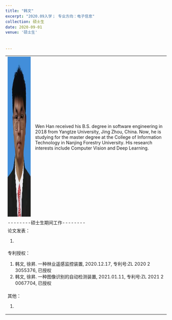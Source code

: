 ```yaml
---
title: "韩文"
excerpt: "2020.09入学； 专业方向：电子信息"
collection: 硕士生
date: 2020-09-01
venue: '硕士生'


---
```

<table border="0">
<tr>
  <td> <img src='/images/wen.jpg' height="500" width="408">  </td>
  <td>Wen Han received his B.S. degree in software engineering in 2018 from Yangtze University, Jing Zhou, China. Now, he is studying for the master degree at the College of Information Technology in Nanjing Forestry University. His research interests include Computer Vision and Deep Learning.</td>
</tr>

<tr>
<td colspan="2">--------硕士生期间工作--------
</td>
</tr>

<tr>
<td colspan="2">论文发表：
<ol class="level_1">
<li>  </li>
</ol>
</td>
</tr>

<tr>
<td colspan="2">专利授权：
<ol class="level_1">
<li> 韩文, 徐昇. 一种林业遥感监控装置, 2020.12.17, 专利号:ZL 2020 2 3055376, 已授权 </li>
<li> 韩文, 徐昇. 一种图像识别的自动检测装置, 2021.01.11, 专利号:ZL 2021 2 0067704, 已授权 </li>
</ol>
</td>
</tr>

<tr>
<td colspan="2">其他：
<ol class="level_1">
<li>  </li>
</ol>
</td>
</tr>

</table>